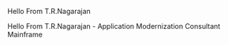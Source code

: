 Hello From T.R.Nagarajan

Hello From T.R.Nagarajan - Application Modernization Consultant Mainframe
